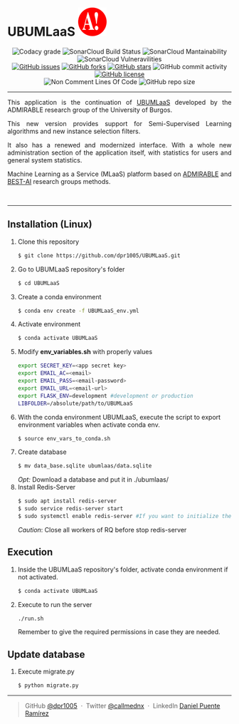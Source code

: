 # UBUMLaaS [![admirable-logo](ubumlaas/static/img/onlyA-32x32.svg)](http://admirable-ubu.es/)

<div align="center">
    <img alt="Codacy grade" src="https://img.shields.io/codacy/grade/5380c6229bc5421ba4832902f9e359fa?logo=codacy">
    <img alt="SonarCloud Build Status" src="https://sonarcloud.io/api/project_badges/measure?project=dpr1005_UBUMLaaS&metric=alert_status">
    <img alt="SonarCloud Mantainability" src="https://sonarcloud.io/api/project_badges/measure?project=dpr1005_UBUMLaaS&metric=sqale_rating">
    <img alt="SonarCloud Vulneravilities" src="https://sonarcloud.io/api/project_badges/measure?project=dpr1005_UBUMLaaS&metric=vulnerabilities">
    <br/>
    <a href="https://github.com/dpr1005/UBUMLaaS/issues"><img alt="GitHub issues" src="https://img.shields.io/github/issues/dpr1005/UBUMLaaS"></a>
<a href="https://github.com/dpr1005/UBUMLaaS/network/members"><img alt="GitHub forks" src="https://img.shields.io/github/forks/dpr1005/UBUMLaaS"></a>
<a href="https://github.com/dpr1005/UBUMLaaS/stargazers"><img alt="GitHub stars" src="https://img.shields.io/github/stars/dpr1005/UBUMLaaS"></a>
<img alt="GitHub commit activity" src="https://img.shields.io/github/commit-activity/m/dpr1005/UBUMLaaS">
  <a href="https://github.com/dpr1005/UBUMLaaS/blob/main/LICENSE"><img alt="GitHub license" src="https://img.shields.io/github/license/dpr1005/UBUMLaaS"></a>
    <br/>
    <img alt="Non Comment Lines Of Code" src="https://sonarcloud.io/api/project_badges/measure?project=dpr1005_UBUMLaaS&metric=ncloc">
    <img alt="GitHub repo size" src="https://img.shields.io/github/repo-size/dpr1005/UBUMLaaS?color=purple&logo=github">
</div>
    
---
<div align="justify">
This application is the continuation of <a href="https://github.com/JoseBarbero/UBUMLaaS">UBUMLaaS</a> developed by the ADMIRABLE research group of the University of Burgos.

This new version provides support for Semi-Supervised Learning algorithms and new instance selection filters.

It also has a renewed and modernized interface. With a whole new administration section of the application itself, with statistics for users and general system statistics.

Machine Learning as a Service (MLaaS) platform based on [ADMIRABLE](http://admirable-ubu.es/) and [BEST-AI](https://www.ubu.es/best-ai-biologia-educacion-y-salud-con-tecnologias-avanzadas-informaticas-best-ai) research groups methods.
</div>
<br>

---
## Installation (Linux)

1. Clone this repository
    ```bash
    $ git clone https://github.com/dpr1005/UBUMLaaS.git
    ```
2. Go to UBUMLaaS repository's folder
    ```bash
    $ cd UBUMLaaS
    ```
3. Create a conda environment
    ```bash
    $ conda env create -f UBUMLaaS_env.yml
    ```
4. Activate environment
    ```bash
    $ conda activate UBUMLaaS
    ```
5. Modify **env_variables.sh** with properly values
    ```bash 
    export SECRET_KEY=<app secret key>
    export EMAIL_AC=<email>
    export EMAIL_PASS=<email-password>
    export EMAIL_URL=<email-url>
    export FLASK_ENV=development #development or production
    LIBFOLDER=/absolute/path/to/UBUMLaaS
    ```
6. With the conda environment UBUMLaaS, execute the script to export environment variables when activate conda env.
    ```bash
    $ source env_vars_to_conda.sh
    ```
7. Create database
    ```bash
    $ mv data_base.sqlite ubumlaas/data.sqlite
    ```
    *Opt:* 
    Download a database and put it in ./ubumlaas/
8. Install Redis-Server
    ```bash
    $ sudo apt install redis-server
    $ sudo service redis-server start
    $ sudo systemctl enable redis-server #If you want to initialize the service in startup
    ```
    *Caution*: Close all workers of RQ before stop redis-server

## Execution
1. Inside the UBUMLaaS repository's folder, activate conda environment if not activated.
    ```bash
    $ conda activate UBUMLaaS
    ```
2.  Execute to run the server
    ```bash
    ./run.sh
    ```
    Remember to give the required permissions in case they are needed.
## Update database
1. Execute migrate.py
   ```bash
   $ python migrate.py
   ``` 


---

> GitHub [@dpr1005](https://github.com/dpr1005) &nbsp;&middot;&nbsp;
> Twitter [@callmednx](https://twitter.com/callmednx) &nbsp;&middot;&nbsp;
> LinkedIn [Daniel Puente Ramírez](https://www.linkedin.com/in/danielpuenteramirez/)

        
